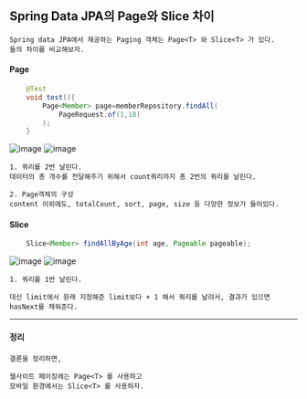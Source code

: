 ## Spring Data JPA의 Page와 Slice 차이

    Spring data JPA에서 제공하는 Paging 객체는 Page<T> 와 Slice<T> 가 있다.
    둘의 차이를 비교해보자.

#### Page<T>

```java
    @Test
    void test(){
        Page<Member> page=memberRepository.findAll(
            PageRequest.of(1,10)
        );
    }
```

![image](https://user-images.githubusercontent.com/19279163/132845970-ddfc5616-ad10-4ba4-a1b5-46d4d3dd0e57.png)
![image](https://user-images.githubusercontent.com/19279163/132846268-4c344a97-f8c4-4277-8ce8-71a2bab71db9.png)

    1. 쿼리를 2번 날린다.
    데이터의 총 개수를 전달해주기 위해서 count쿼리까지 총 2번의 쿼리를 날린다.

    2. Page객체의 구성
    content 이외에도, totalCount, sort, page, size 등 다양한 정보가 들어있다.

#### Slice<T>

```java
    Slice<Member> findAllByAge(int age, Pageable pageable);
```

![image](https://user-images.githubusercontent.com/19279163/132846820-cb4eaa76-2a82-4fdc-a794-7c8a706764ce.png)
![image](https://user-images.githubusercontent.com/19279163/132846952-26e98858-1a7c-4924-bf61-993345073c3a.png)

    1. 쿼리를 1번 날린다.

    대신 limit에서 원래 지정해준 limit보다 + 1 해서 쿼리를 날려서, 결과가 있으면 hasNext를 채워준다.

---

#### 정리

    결론을 정리하면,

    웹사이트 페이징에는 Page<T> 를 사용하고
    모바일 환경에서는 Slice<T> 를 사용하자.